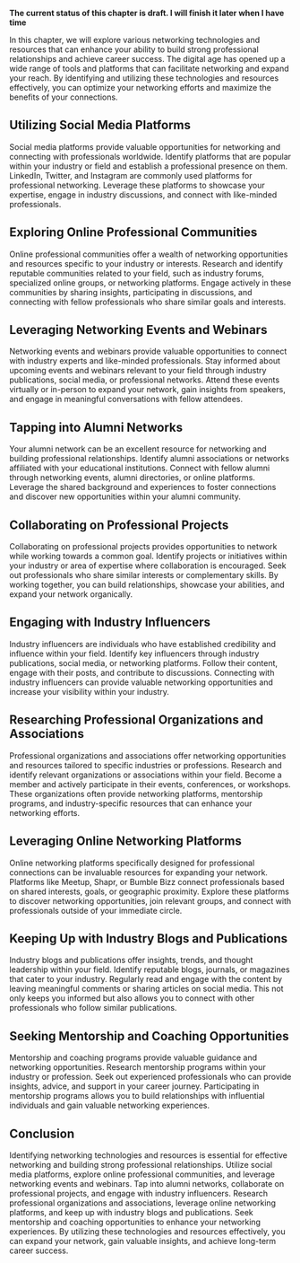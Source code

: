 **The current status of this chapter is draft. I will finish it later when I have time**

In this chapter, we will explore various networking technologies and resources that can enhance your ability to build strong professional relationships and achieve career success. The digital age has opened up a wide range of tools and platforms that can facilitate networking and expand your reach. By identifying and utilizing these technologies and resources effectively, you can optimize your networking efforts and maximize the benefits of your connections.

Utilizing Social Media Platforms
--------------------------------

Social media platforms provide valuable opportunities for networking and connecting with professionals worldwide. Identify platforms that are popular within your industry or field and establish a professional presence on them. LinkedIn, Twitter, and Instagram are commonly used platforms for professional networking. Leverage these platforms to showcase your expertise, engage in industry discussions, and connect with like-minded professionals.

Exploring Online Professional Communities
-----------------------------------------

Online professional communities offer a wealth of networking opportunities and resources specific to your industry or interests. Research and identify reputable communities related to your field, such as industry forums, specialized online groups, or networking platforms. Engage actively in these communities by sharing insights, participating in discussions, and connecting with fellow professionals who share similar goals and interests.

Leveraging Networking Events and Webinars
-----------------------------------------

Networking events and webinars provide valuable opportunities to connect with industry experts and like-minded professionals. Stay informed about upcoming events and webinars relevant to your field through industry publications, social media, or professional networks. Attend these events virtually or in-person to expand your network, gain insights from speakers, and engage in meaningful conversations with fellow attendees.

Tapping into Alumni Networks
----------------------------

Your alumni network can be an excellent resource for networking and building professional relationships. Identify alumni associations or networks affiliated with your educational institutions. Connect with fellow alumni through networking events, alumni directories, or online platforms. Leverage the shared background and experiences to foster connections and discover new opportunities within your alumni community.

Collaborating on Professional Projects
--------------------------------------

Collaborating on professional projects provides opportunities to network while working towards a common goal. Identify projects or initiatives within your industry or area of expertise where collaboration is encouraged. Seek out professionals who share similar interests or complementary skills. By working together, you can build relationships, showcase your abilities, and expand your network organically.

Engaging with Industry Influencers
----------------------------------

Industry influencers are individuals who have established credibility and influence within your field. Identify key influencers through industry publications, social media, or networking platforms. Follow their content, engage with their posts, and contribute to discussions. Connecting with industry influencers can provide valuable networking opportunities and increase your visibility within your industry.

Researching Professional Organizations and Associations
-------------------------------------------------------

Professional organizations and associations offer networking opportunities and resources tailored to specific industries or professions. Research and identify relevant organizations or associations within your field. Become a member and actively participate in their events, conferences, or workshops. These organizations often provide networking platforms, mentorship programs, and industry-specific resources that can enhance your networking efforts.

Leveraging Online Networking Platforms
--------------------------------------

Online networking platforms specifically designed for professional connections can be invaluable resources for expanding your network. Platforms like Meetup, Shapr, or Bumble Bizz connect professionals based on shared interests, goals, or geographic proximity. Explore these platforms to discover networking opportunities, join relevant groups, and connect with professionals outside of your immediate circle.

Keeping Up with Industry Blogs and Publications
-----------------------------------------------

Industry blogs and publications offer insights, trends, and thought leadership within your field. Identify reputable blogs, journals, or magazines that cater to your industry. Regularly read and engage with the content by leaving meaningful comments or sharing articles on social media. This not only keeps you informed but also allows you to connect with other professionals who follow similar publications.

Seeking Mentorship and Coaching Opportunities
---------------------------------------------

Mentorship and coaching programs provide valuable guidance and networking opportunities. Research mentorship programs within your industry or profession. Seek out experienced professionals who can provide insights, advice, and support in your career journey. Participating in mentorship programs allows you to build relationships with influential individuals and gain valuable networking experiences.

Conclusion
----------

Identifying networking technologies and resources is essential for effective networking and building strong professional relationships. Utilize social media platforms, explore online professional communities, and leverage networking events and webinars. Tap into alumni networks, collaborate on professional projects, and engage with industry influencers. Research professional organizations and associations, leverage online networking platforms, and keep up with industry blogs and publications. Seek mentorship and coaching opportunities to enhance your networking experiences. By utilizing these technologies and resources effectively, you can expand your network, gain valuable insights, and achieve long-term career success.

